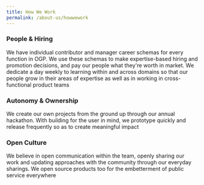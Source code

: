 ```yaml
---
title: How We Work
permalink: /about-us/howwework
---
```

### People & Hiring
We have individual contributor and manager career schemas for every function in OGP. We use these schemas to make expertise-based hiring and promotion decisions, and pay our people what they're worth in market. We dedicate a day weekly to learning within and across domains so that our people grow in their areas of expertise as well as in working in cross-functional product teams

### Autonomy & Ownership 
We create our own projects from the ground up through our annual hackathon. With building for the user in mind, we prototype quickly and release frequently so as to create meaningful impact

### Open Culture 
We believe in open communication within the team, openly sharing our work and updating approaches with the community through our everyday sharings. We open source products too for the embetterment of public service everywhere